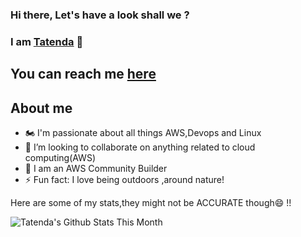 ### Hi there, Let's have a look shall we ? 
### I am [Tatenda](https://tatenda.hashnode.dev/) 👋

## You can reach me [here](https://twitter.com/Taity__m)



## About me
- 🏍 I'm passionate about all things AWS,Devops and Linux
- 👯 I’m looking to collaborate on anything related to cloud computing(AWS)
- 🌱 I am an AWS Community Builder
- ⚡  Fun fact: I love being outdoors ,around nature!

Here are some of my stats,they might not be ACCURATE though😄 !!

![Tatenda's Github Stats This Month](https://github-readme-stats.vercel.app/api?username=Taity045&show_icons=true&theme=dark)






<!--
**Taity045/Taity045** is a ✨ _special_ ✨ repository because its `README.md` (this file) appears on your GitHub profile.

